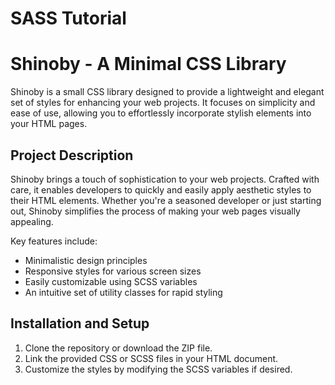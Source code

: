 # SASS Tutorial
# Shinoby - A Minimal CSS Library

Shinoby is a small CSS library designed to provide a lightweight and elegant set of styles for enhancing your web projects. It focuses on simplicity and ease of use, allowing you to effortlessly incorporate stylish elements into your HTML pages.

## Project Description

Shinoby brings a touch of sophistication to your web projects. Crafted with care, it enables developers to quickly and easily apply aesthetic styles to their HTML elements. Whether you're a seasoned developer or just starting out, Shinoby simplifies the process of making your web pages visually appealing.

Key features include:
- Minimalistic design principles
- Responsive styles for various screen sizes
- Easily customizable using SCSS variables
- An intuitive set of utility classes for rapid styling

## Installation and Setup

1. Clone the repository or download the ZIP file.
2. Link the provided CSS or SCSS files in your HTML document.
3. Customize the styles by modifying the SCSS variables if desired.

